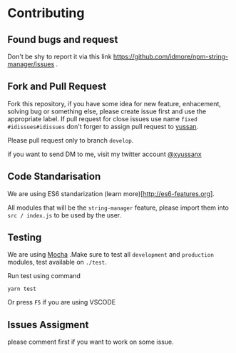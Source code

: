 # Contributing

## Found bugs and request
Don't be shy to report it via this link https://github.com/idmore/npm-string-manager/issues .

## Fork and Pull Request

Fork this repository, if you have some idea for new feature, enhacement, solving bug or something else, please create issue first and use the appropriate label. If pull request for close issues use name `fixed #idissues#idissues` don't forger to assign pull request to [yussan](https://github.com/yussan).

Please pull request only to branch `develop`.

if you want to send DM to me, visit my twitter account [@xyussanx](https://twitter.com/xyussanx)

## Code Standarisation
We are using ES6 standarization (learn more)[http://es6-features.org]. 

All modules that will be the `string-manager` feature, please import them into `src / index.js` to be used by the user. 

## Testing
We are using [Mocha](https://mochajs.org/) .Make sure to test all `development` and `production` modules, test available on `./test`.

Run test using command
```
yarn test
```
Or press `F5` if you are using VSCODE

## Issues Assigment
please comment first if you want to work on some issue.
